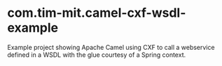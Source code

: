 com.tim-mit.camel-cxf-wsdl-example
==================================

Example project showing Apache Camel using CXF to call a webservice defined in a WSDL with the glue courtesy of a Spring context.
